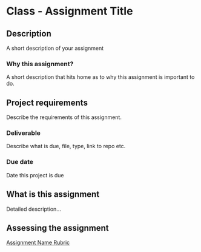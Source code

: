 # Class - Assignment Title 

## Description 

A short description of your assignment

### Why this assignment?

A short description that hits home as to why this assignment is important to do. 

## Project requirements

Describe the requirements of this assignment.

### Deliverable

Describe what is due, file, type, link to repo etc. 

### Due date

Date this project is due

## What is this assignment 

Detailed description... 

## Assessing the assignment

[Assignment Name Rubric](./assignment-rubric.md)


